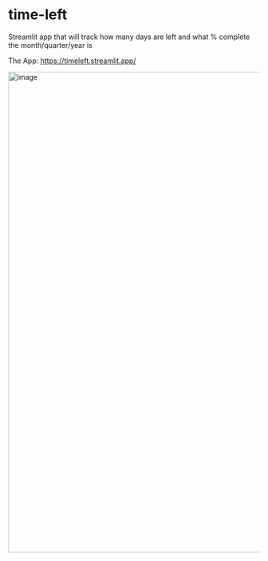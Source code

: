 # time-left
Streamlit app that will track how many days are left and what % complete the month/quarter/year is

The App: https://timeleft.streamlit.app/

<img width="965" alt="image" src="https://github.com/user-attachments/assets/09784cb7-1787-4092-9aea-7d689c8784d8">
